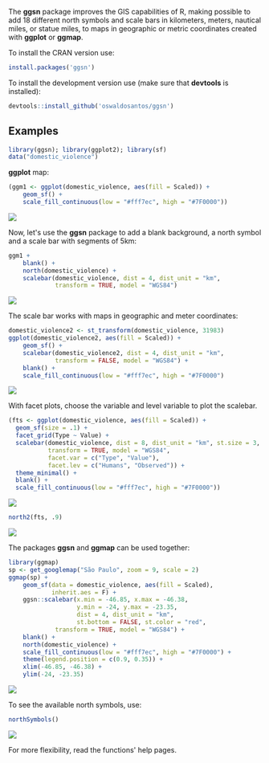 <!-- README.md is generated from README.Rmd. Please edit that file -->
The **ggsn** package improves the GIS capabilities of R, making possible to add 18 different north symbols and scale bars in kilometers, meters, nautical miles, or statue miles, to maps in geographic or metric coordinates created with **ggplot** or **ggmap**.

To install the CRAN version use:

``` r
install.packages('ggsn')
```

To install the development version use (make sure that **devtools** is installed):

``` r
devtools::install_github('oswaldosantos/ggsn')
```

Examples
--------

``` r
library(ggsn); library(ggplot2); library(sf)
data("domestic_violence")
```

**ggplot** map:

``` r
(ggm1 <- ggplot(domestic_violence, aes(fill = Scaled)) +
    geom_sf() +
    scale_fill_continuous(low = "#fff7ec", high = "#7F0000"))
```

![](figure/unnamed-chunk-3-1.png)

Now, let's use the **ggsn** package to add a blank background, a north symbol and a scale bar with segments of 5km:

``` r
ggm1 +
    blank() +
    north(domestic_violence) +
    scalebar(domestic_violence, dist = 4, dist_unit = "km",
             transform = TRUE, model = "WGS84")
```

![](figure/unnamed-chunk-4-1.png)

The scale bar works with maps in geographic and meter coordinates:

``` r
domestic_violence2 <- st_transform(domestic_violence, 31983)
ggplot(domestic_violence2, aes(fill = Scaled)) +
    geom_sf() +
    scalebar(domestic_violence2, dist = 4, dist_unit = "km",
             transform = FALSE, model = "WGS84") +
    blank() +
    scale_fill_continuous(low = "#fff7ec", high = "#7F0000")
```

![](figure/unnamed-chunk-5-1.png)

With facet plots, choose the variable and level variable to plot the scalebar.

``` r
(fts <- ggplot(domestic_violence, aes(fill = Scaled)) +
  geom_sf(size = .1) +
  facet_grid(Type ~ Value) +
  scalebar(domestic_violence, dist = 8, dist_unit = "km", st.size = 3,
           transform = TRUE, model = "WGS84",
           facet.var = c("Type", "Value"),
           facet.lev = c("Humans", "Observed")) +
  theme_minimal() +
  blank() +
  scale_fill_continuous(low = "#fff7ec", high = "#7F0000"))
```

![](figure/unnamed-chunk-6-1.png)

``` r
north2(fts, .9)
```

![](figure/unnamed-chunk-6-2.png)

The packages **ggsn** and **ggmap** can be used together:

``` r
library(ggmap)
sp <- get_googlemap("São Paulo", zoom = 9, scale = 2)
ggmap(sp) +
    geom_sf(data = domestic_violence, aes(fill = Scaled),
            inherit.aes = F) +
    ggsn::scalebar(x.min = -46.85, x.max = -46.38,
                   y.min = -24, y.max = -23.35,
                   dist = 4, dist_unit = "km",
                   st.bottom = FALSE, st.color = "red",
             transform = TRUE, model = "WGS84") +
    blank() +
    north(domestic_violence) +
    scale_fill_continuous(low = "#fff7ec", high = "#7F0000") +
    theme(legend.position = c(0.9, 0.35)) +
    xlim(-46.85, -46.38) +
    ylim(-24, -23.35)
```

![](figure/unnamed-chunk-7-1.png)

To see the available north symbols, use:

``` r
northSymbols()
```

![](figure/unnamed-chunk-8-1.png)

For more flexibility, read the functions' help pages.
